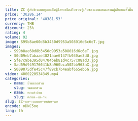 ```yaml
---
title: ZC ตู้กับข้าวแบบยูเอสเอ็มตู้โลหะสไตล์โบราณตู้เก็บของแบบผสมผสานตู้เก็บของตั้งพื้น
price: '30286.14'
price_original: '40381.53'
currency: THB
discount: 25%
rating: 4
volume: 92
image: S99b8ae60d8b3450d9953a508016d6c6eT.jpg
images:
  - S99b8ae60d8b3450d9953a508016d6c6eT.jpg
  - S0d09eb7abaae4021aae6147fb930ae3dU.jpg
  - Sfe7c9be395d04704beb81d4c757c08ad3.jpg
  - Sad59d949176041b8a960bca502bb963aX.jpg
  - S009075dfe45c47f89cb7b4eabf665eb5G.jpg
video: 4000220534349.mp4
categories:
  - name: บ้านและสวน
    slug: านและสวน
  - name: ตกแต่งบ้าน
    slug: ตกแต-งบ-าน
slug: zc-บข-าวแบบย-เอสเอ-มต
encode: oDNC5oe
lang: th
---
```

  